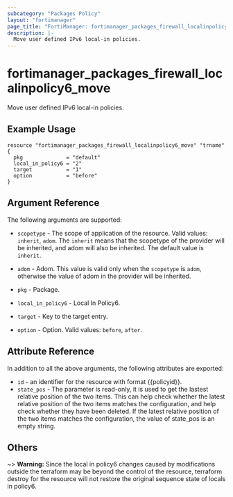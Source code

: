 ```yaml
---
subcategory: "Packages Policy"
layout: "fortimanager"
page_title: "FortiManager: fortimanager_packages_firewall_localinpolicy6_move"
description: |-
  Move user defined IPv6 local-in policies.
---
```


# fortimanager_packages_firewall_localinpolicy6_move
Move user defined IPv6 local-in policies.

## Example Usage

```hcl
resource "fortimanager_packages_firewall_localinpolicy6_move" "trname" {
  pkg              = "default"
  local_in_policy6 = "2"
  target           = "1"
  option           = "before"
}
```

## Argument Reference


The following arguments are supported:

* `scopetype` - The scope of application of the resource. Valid values: `inherit`, `adom`. The `inherit` means that the scopetype of the provider will be inherited, and adom will also be inherited. The default value is `inherit`.
* `adom` - Adom. This value is valid only when the `scopetype` is `adom`, otherwise the value of adom in the provider will be inherited.
* `pkg` - Package.
* `local_in_policy6` - Local In Policy6.

* `target` - Key to the target entry.
* `option` - Option. Valid values: `before`, `after`.


## Attribute Reference

In addition to all the above arguments, the following attributes are exported:
* `id` - an identifier for the resource with format {{policyid}}.
* `state_pos` - The parameter is read-only, it is used to get the lastest relative position of the two items. This can help check whether the latest relative position of the two items matches the configuration, and help check whether they have been deleted. If the latest relative position of the two items matches the configuration, the value of state_pos is an empty string.

## Others

~> **Warning:** Since the local in policy6 changes caused by modifications outside the terraform may be beyond the control of the resource, terraform destroy for the resource will not restore the original sequence state of locals in policy6.
